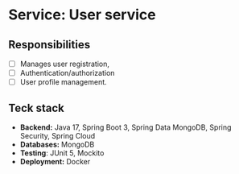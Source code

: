 # Service: User service

## Responsibilities
- [ ] Manages user registration, 
- [ ] Authentication/authorization
- [ ] User profile management.

## Teck stack
- **Backend:** Java 17, Spring Boot 3, Spring Data MongoDB, Spring Security, Spring Cloud
- **Databases:** MongoDB
- **Testing**: JUnit 5, Mockito
- **Deployment:** Docker